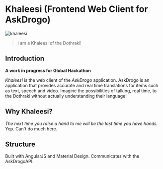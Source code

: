 # Khaleesi (Frontend Web Client for AskDrogo)

![khaleesi](http://s3.amazonaws.com/images.hitfix.com/assets/2402/dragon.png)

> I am a Khaleesi of the Dothraki!

## Introduction

**A work in progress for Global Hackathon**

*Khaleesi* is the web client of the *AskDrogo* application. AskDrogo is an application that provides accurate and real time translations for items such as text, speech and video. Imagine the possibilities of talking, real time, to the Dothraki without actually understanding their language!

## Why Khaleesi?

*The next time you raise a hand to me will be the last time you have hands.*
Yep. Can't do much here.

## Structure

Built with AngularJS and Material Design. Communicates with the AskDrogoAPI.
